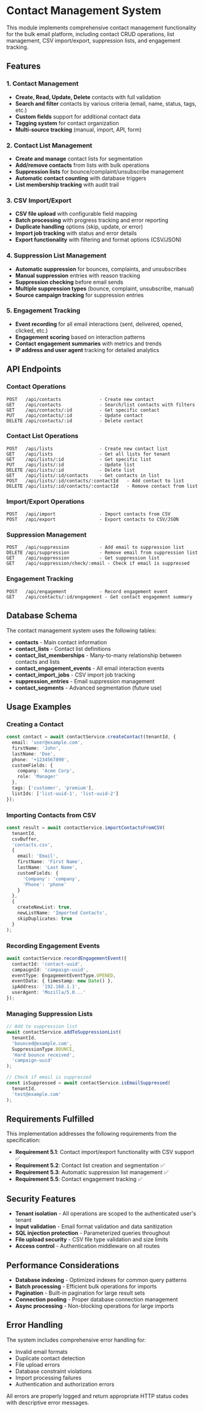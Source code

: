 # Contact Management System

This module implements comprehensive contact management functionality for the bulk email platform, including contact CRUD operations, list management, CSV import/export, suppression lists, and engagement tracking.

## Features

### 1. Contact Management
- **Create, Read, Update, Delete** contacts with full validation
- **Search and filter** contacts by various criteria (email, name, status, tags, etc.)
- **Custom fields** support for additional contact data
- **Tagging system** for contact organization
- **Multi-source tracking** (manual, import, API, form)

### 2. Contact List Management
- **Create and manage** contact lists for segmentation
- **Add/remove contacts** from lists with bulk operations
- **Suppression lists** for bounce/complaint/unsubscribe management
- **Automatic contact counting** with database triggers
- **List membership tracking** with audit trail

### 3. CSV Import/Export
- **CSV file upload** with configurable field mapping
- **Batch processing** with progress tracking and error reporting
- **Duplicate handling** options (skip, update, or error)
- **Import job tracking** with status and error details
- **Export functionality** with filtering and format options (CSV/JSON)

### 4. Suppression List Management
- **Automatic suppression** for bounces, complaints, and unsubscribes
- **Manual suppression** entries with reason tracking
- **Suppression checking** before email sends
- **Multiple suppression types** (bounce, complaint, unsubscribe, manual)
- **Source campaign tracking** for suppression entries

### 5. Engagement Tracking
- **Event recording** for all email interactions (sent, delivered, opened, clicked, etc.)
- **Engagement scoring** based on interaction patterns
- **Contact engagement summaries** with metrics and trends
- **IP address and user agent** tracking for detailed analytics

## API Endpoints

### Contact Operations
```
POST   /api/contacts              - Create new contact
GET    /api/contacts              - Search/list contacts with filters
GET    /api/contacts/:id          - Get specific contact
PUT    /api/contacts/:id          - Update contact
DELETE /api/contacts/:id          - Delete contact
```

### Contact List Operations
```
POST   /api/lists                 - Create new contact list
GET    /api/lists                 - Get all lists for tenant
GET    /api/lists/:id             - Get specific list
PUT    /api/lists/:id             - Update list
DELETE /api/lists/:id             - Delete list
GET    /api/lists/:id/contacts    - Get contacts in list
POST   /api/lists/:id/contacts/:contactId   - Add contact to list
DELETE /api/lists/:id/contacts/:contactId   - Remove contact from list
```

### Import/Export Operations
```
POST   /api/import                - Import contacts from CSV
POST   /api/export                - Export contacts to CSV/JSON
```

### Suppression Management
```
POST   /api/suppression           - Add email to suppression list
DELETE /api/suppression           - Remove email from suppression list
GET    /api/suppression           - Get suppression list
GET    /api/suppression/check/:email - Check if email is suppressed
```

### Engagement Tracking
```
POST   /api/engagement            - Record engagement event
GET    /api/contacts/:id/engagement - Get contact engagement summary
```

## Database Schema

The contact management system uses the following tables:

- **contacts** - Main contact information
- **contact_lists** - Contact list definitions
- **contact_list_memberships** - Many-to-many relationship between contacts and lists
- **contact_engagement_events** - All email interaction events
- **contact_import_jobs** - CSV import job tracking
- **suppression_entries** - Email suppression management
- **contact_segments** - Advanced segmentation (future use)

## Usage Examples

### Creating a Contact
```typescript
const contact = await contactService.createContact(tenantId, {
  email: 'user@example.com',
  firstName: 'John',
  lastName: 'Doe',
  phone: '+1234567890',
  customFields: {
    company: 'Acme Corp',
    role: 'Manager'
  },
  tags: ['customer', 'premium'],
  listIds: ['list-uuid-1', 'list-uuid-2']
});
```

### Importing Contacts from CSV
```typescript
const result = await contactService.importContactsFromCSV(
  tenantId,
  csvBuffer,
  'contacts.csv',
  {
    email: 'Email',
    firstName: 'First Name',
    lastName: 'Last Name',
    customFields: {
      'Company': 'company',
      'Phone': 'phone'
    }
  },
  {
    createNewList: true,
    newListName: 'Imported Contacts',
    skipDuplicates: true
  }
);
```

### Recording Engagement Events
```typescript
await contactService.recordEngagementEvent({
  contactId: 'contact-uuid',
  campaignId: 'campaign-uuid',
  eventType: EngagementEventType.OPENED,
  eventData: { timestamp: new Date() },
  ipAddress: '192.168.1.1',
  userAgent: 'Mozilla/5.0...'
});
```

### Managing Suppression Lists
```typescript
// Add to suppression list
await contactService.addToSuppressionList(
  tenantId,
  'bounced@example.com',
  SuppressionType.BOUNCE,
  'Hard bounce received',
  'campaign-uuid'
);

// Check if email is suppressed
const isSuppressed = await contactService.isEmailSuppressed(
  tenantId,
  'test@example.com'
);
```

## Requirements Fulfilled

This implementation addresses the following requirements from the specification:

- **Requirement 5.1**: Contact import/export functionality with CSV support ✅
- **Requirement 5.2**: Contact list creation and segmentation ✅
- **Requirement 5.3**: Automatic suppression list management ✅
- **Requirement 5.5**: Contact engagement tracking ✅

## Security Features

- **Tenant isolation** - All operations are scoped to the authenticated user's tenant
- **Input validation** - Email format validation and data sanitization
- **SQL injection protection** - Parameterized queries throughout
- **File upload security** - CSV file type validation and size limits
- **Access control** - Authentication middleware on all routes

## Performance Considerations

- **Database indexing** - Optimized indexes for common query patterns
- **Batch processing** - Efficient bulk operations for imports
- **Pagination** - Built-in pagination for large result sets
- **Connection pooling** - Proper database connection management
- **Async processing** - Non-blocking operations for large imports

## Error Handling

The system includes comprehensive error handling for:
- Invalid email formats
- Duplicate contact detection
- File upload errors
- Database constraint violations
- Import processing failures
- Authentication and authorization errors

All errors are properly logged and return appropriate HTTP status codes with descriptive error messages.